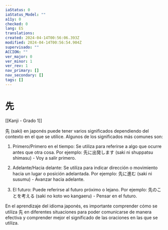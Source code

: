```yaml
---
iaStatus: 0
iaStatus_Model: ""
a11y: 0
checked: 0
lang: ES
translations: 
created: 2024-04-14T00:56:06.393Z
modified: 2024-04-14T00:56:54.904Z
supervisado: ""
ACCION: ""
ver_major: 0
ver_minor: 1
ver_rev: 1
nav_primary: []
nav_secondary: []
tags: []
---
```

# 先

[[Kanji - Grado 1]]

先 (saki) en japonés puede tener varios significados dependiendo del contexto en el que se utilice. Algunos de los significados más comunes son:

1. Primero/Primero en el tiempo: Se utiliza para referirse a algo que ocurre antes que otra cosa. Por ejemplo: 先に出発します (saki ni shuppatsu shimasu) - Voy a salir primero.

2. Adelante/Hacia delante: Se utiliza para indicar dirección o movimiento hacia un lugar o posición adelantada. Por ejemplo: 先に進む (saki ni susumu) - Avanzar hacia adelante.

3. El futuro: Puede referirse al futuro próximo o lejano. Por ejemplo: 先のことを考える (saki no koto wo kangaeru) - Pensar en el futuro.

En el aprendizaje del idioma japonés, es importante comprender cómo se utiliza 先 en diferentes situaciones para poder comunicarse de manera efectiva y comprender mejor el significado de las oraciones en las que se utiliza.
